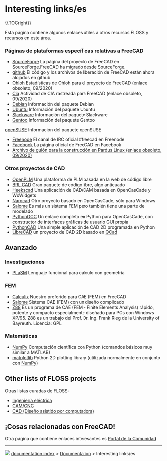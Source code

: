 # Interesting links/es
{{TOCright}}


<div class="mw-translate-fuzzy">

Esta página contiene algunos enlaces útiles a otros recursos FLOSS y recursos en este área.


</div>


<div class="mw-translate-fuzzy">

### Páginas de plataformas específicas relativas a FreeCAD 


</div>


<div class="mw-translate-fuzzy">

-   [SourceForge](http://sourceforge.net/projects/free-cad) La página del proyecto de FreeCAD en SourceForge.FreeCAD ha migrado desde SourceForge.
-   [github](https://github.com/FreeCAD/FreeCAD) El código y los archivos de liberación de FreeCAD están ahora alojados en github
-   [Ohloh](http://www.ohloh.net/p/freecad) Estadísticas de Ohloh para el proyecto de FreeCAD (enlace obsoleto, 09/2020)
-   [Cia](http://cia.vc/stats/project/free-cad) Actividad de CIA rastreada para FreeCAD (enlace obsoleto, 09/2020)
-   [Debian](http://packages.debian.org/freecad) Información del paquete Debian
-   [Ubuntu](http://packages.ubuntu.com/freecad) Información del paquete Ubuntu
-   [Slackware](http://slackbuilds.org/repository/14.2/graphics/FreeCAD/) Información del paquete Slackware
-   [Gentoo](http://gpo.zugaina.org/media-gfx/freecad) Información del paquete Gentoo

[openSUSE](https://software.opensuse.org/search?utf8=%E2%9C%93&baseproject=ALL&q=FreeCAD) Información del paquete openSUSE

-   [Freenode](irc://chat.freenode.net/#freecad) El canal de IRC oficial #freecad en Freenode
-   [Facebook](http://www.facebook.com/FreeCAD) La página oficial de FreeCAD en Facebook
-   [Archivo de guión para la construcción en Pardus Linux (enlace obsoleto, 09/2020)](https://svn.pardus.org.tr/pardus/playground/kaan.aksit/2011/freecad/actions.py)


</div>


<div class="mw-translate-fuzzy">

### Otros proyectos de CAD 


</div>

-   [OpenPLM](http://www.openplm.org) Una plataforma de PLM basada en la web de código libre
-   [BRL CAD](http://brlcad.org/) Gran paquete de código libre, algo anticuado
-   [Heekscad](https://github.com/Heeks) Una aplicación de CAD/CAM basada en OpenCasCade y WxWidgets
-   [Narocad](http://narocad.com/) Otro proyecto basado en OpenCasCade, sólo para Windows
-   [Salome](http://www.salome-platform.org) Es más un sistema FEM pero también tiene una parte de modelado
-   [PythonOCC](http://www.pythonocc.org/) Un enlace completo en Python para OpenCasCade, con constructor de interfaces gráficas de usuario GUI propia
-   [PythonCAD](http://pythoncad.sourceforge.net/dokuwiki/doku.php) Una simple aplicación de CAD 2D programada en Python
-   [LibreCAD](http://librecad.org/cms/home.html) un proyecto de CAD 2D basado en [QCad](http://www.qcad.org)


<div class="mw-translate-fuzzy">

## Avanzado


</div>

### Investigaciones


<div class="mw-translate-fuzzy">

-   [PLaSM](http://www.plasm.net/) Lenguaje funcional para cálculo con geometría


</div>

### FEM


<div class="mw-translate-fuzzy">

-   [Calculix](http://www.calculix.de/) Nuestro preferido para CAE (FEM) en FreeCAD
-   [Salome](http://www.salome-platform.org/home/presentation/overview/) Sistema CAE (FEM) con un diseño complicado
-   [Z88](http://z88.uni-bayreuth.de/english.html) Es un programa de CAE (FEM - Finite Elements Analysis) rápido, potente y compacto especialmente diseñado para PCs con Windows XP/95. Z88 es un trabajo del Prof. Dr. Ing. Frank Rieg de la University of Bayreuth. Licencia: GPL


</div>

### Matemáticas


<div class="mw-translate-fuzzy">

-   [NumPy](http://numpy.scipy.org/) Computación científica con Python (comandos básicos muy similar a MATLAB)
-   [matplotlib](http://matplotlib.sourceforge.net/) Python 2D plotting library (utilizada normalmente en conjunto con [NumPy](http://numpy.scipy.org/))


</div>

## Other lists of FLOSS projects 


<div class="mw-translate-fuzzy">

Otras listas curadas de FLOSS:

-   [Ingeniería eléctrica](https://www.reddit.com/r/electronics/comments/ap6m45/curated_list_of_awesome_free_and_open_source/)
-   [CAM/CNC](https://www.reddit.com/r/CNC/comments/aizatc/free_and_open_source_camcnc_software/)
-   [CAD (Diseño asistido por computadora)](https://www.reddit.com/r/cad/comments/8dmtc8/please_share_your_experience_with_the_available/)


</div>


<div class="mw-translate-fuzzy">

## ¡Cosas relacionadas con FreeCAD! 


</div>


<div class="mw-translate-fuzzy">

Otra página que contiene enlaces interesantes es [Portal de la Comunidad](FreeCAD_Community_Portal/es.md)


</div>



---
![](images/Right_arrow.png) [documentation index](../README.md) > [Documentation](Category_Documentation.md) > Interesting links/es
